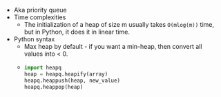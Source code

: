 - Aka priority queue
- Time complexities
	- The initialization of a heap of size m usually takes `O(mlog(m))` time, but in Python, it does it in linear time.
- Python syntax
	- Max heap by default - if you want a min-heap, then convert all values into < 0.
	- ```python
	  import heapq
	  heap = heapq.heapify(array)
	  heapq.heappush(heap, new_value)
	  heapq.heappop(heap)
	  ```